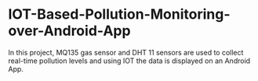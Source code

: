 # IOT-Based-Pollution-Monitoring-over-Android-App
In this project, MQ135 gas sensor and DHT 11 sensors are used to collect real-time pollution levels and using IOT the data is displayed on an Android App.
